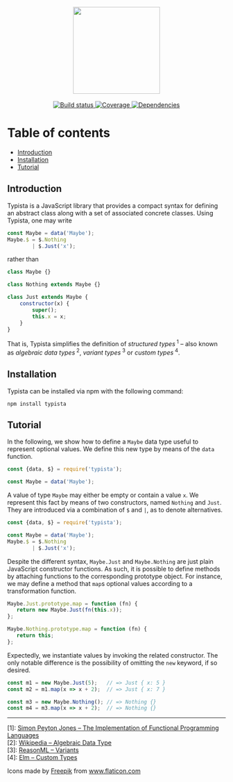 <br/>
<div align="center">
  <img src="https://www.dropbox.com/s/uvbo6d4yrzdzmv6/typewriter2.png?raw=1" width="200">
</div>
<br/>

<div align="center">
  <a href="https://travis-ci.org/iliocatallo/typista">
    <img alt="Build status" src="https://travis-ci.org/iliocatallo/typista.svg?branch=master">
  </a>
  <a href="https://coveralls.io/github/iliocatallo/typista">
    <img alt="Coverage" src="https://coveralls.io/repos/github/iliocatallo/typista/badge.svg?branch=master">
  </a>
  <a href="https://bundlephobia.com/package/typista">
    <img alt="Dependencies" src="https://badgen.net/bundlephobia/dependency-count/typista"/>
  </a>
</div>

# Table of contents

- [Introduction](#introduction)
- [Installation](#installation)
- [Tutorial](#tutorial)

## Introduction

Typista is a JavaScript library that provides a compact syntax for defining an abstract class along with a set of associated concrete classes. Using Typista, one may write

```javascript
const Maybe = data('Maybe');
Maybe.$ = $.Nothing
        | $.Just('x');
```

rather than

```javascript
class Maybe {}

class Nothing extends Maybe {}

class Just extends Maybe {
    constructor(x) {
        super();
        this.x = x;
    }
}
```

That is, Typista simplifies the definition of _structured types_<sup> 1</sup> – also known as _algebraic data types_<sup> 2</sup>, _variant types_<sup> 3</sup> or _custom types_<sup> 4</sup>.


## Installation

Typista can be installed via npm with the following command:

```
npm install typista
```

## Tutorial

In the following, we show how to define a `Maybe` data type useful to represent optional values. We define this new type by means of the `data` function.

```javascript
const {data, $} = require('typista');

const Maybe = data('Maybe');
```

A value of type `Maybe` may either be empty or contain a value `x`. We represent this fact by means of two constructors, named `Nothing` and `Just`. They are introduced via a combination of `$` and `|`, as to denote alternatives.


```javascript
const {data, $} = require('typista');

const Maybe = data('Maybe');
Maybe.$ = $.Nothing
        | $.Just('x');
```


Despite the different syntax, `Maybe.Just` and `Maybe.Nothing` are just plain JavaScript constructor functions. As such, it is possible to define methods by attaching functions to the corresponding prototype object. For instance, we may define a method that `map`s optional values according to a transformation function.

 ```javascript
Maybe.Just.prototype.map = function (fn) {
    return new Maybe.Just(fn(this.x));
};

Maybe.Nothing.prototype.map = function (fn) {
    return this;
};
```

Expectedly, we instantiate values by invoking the related constructor. The only notable difference is the possibility of omitting the `new` keyword, if so desired.

```javascript
const m1 = new Maybe.Just(5);   // => Just { x: 5 }
const m2 = m1.map(x => x + 2);  // => Just { x: 7 }

const m3 = new Maybe.Nothing(); // => Nothing {}
const m4 = m3.map(x => x + 2);  // => Nothing {}
```

---

[1]: [Simon Peyton Jones – The Implementation of Functional Programming Languages](https://www.microsoft.com/en-us/research/publication/the-implementation-of-functional-programming-languages/)<br>
[2]: [Wikipedia – Algebraic Data Type](http://wiki.haskell.org/Algebraic_data_type)<br/>
[3]: [ReasonML – Variants](https://reasonml.github.io/docs/en/variant) <br/>
[4]: [Elm – Custom Types](https://guide.elm-lang.org/types/custom_types.html)

Icons made by <a href="https://www.flaticon.com/authors/freepik" title="Freepik">Freepik</a> from <a href="https://www.flaticon.com/" title="Flaticon"> www.flaticon.com</a>
